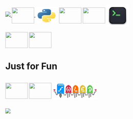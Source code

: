 ## 
 <div>
  <a href="https://github.com/Marcos-Reckers">
  <!-- <img height="180em" src="https://github-readme-stats.vercel.app/api?username=Marcos-Reckers&show_icons=true&theme=dracula&include_all_commits=true&count_private=true"/>-->
  <img height="180em" src="https://github-readme-stats.vercel.app/api/top-langs/?username=Marcos-Reckers&layout=compact&langs_count=16&theme=dracula"/>
    <a href="https://github.com/Marcos-Reckers/Fundamentos_de_algoritmos_RKT_2021-1">
  <img align="center" height="50" width="70" src="https://racket-lang.org/img/racket-logo.svg">
  </a>
  <img align="center" height="50" width="70" src="https://raw.githubusercontent.com/devicons/devicon/master/icons/python/python-original.svg">
  <img align="center" height="50" width="70" src="https://cdn.jsdelivr.net/gh/devicons/devicon/icons/cplusplus/cplusplus-original.svg">       
  <img align="center" height="50" width="70" src="https://cdn.jsdelivr.net/gh/devicons/devicon/icons/c/c-original.svg">
  <img align="center" height="70" width="70" src="https://github.com/dhanishgajjar/terminal-icons/blob/master/png/dracula.png?raw=true">
     
</div>
<div style="display: inline_block"><br>
<img align="center" height="50" width="70" src="https://cdn.jsdelivr.net/gh/devicons/devicon/icons/docker/docker-original-wordmark.svg"> 
<img align="center" height="50" width="70" src="https://cdn.jsdelivr.net/gh/devicons/devicon/icons/git/git-original.svg">
</div>

# Just for Fun
<div style="display: inline_block"><br>
    <img align="center" height="50" width="70" src="https://cdn.jsdelivr.net/gh/devicons/devicon/icons/ubuntu/ubuntu-plain.svg">
    <img align="center" height="50" width="70" src="https://cdn.jsdelivr.net/gh/devicons/devicon/icons/arduino/arduino-original-wordmark.svg">
    <img align="center" height="50" width="140" src="https://github.com/Aircoookie/WLED/blob/main/images/wled_logo_akemi.png?raw=true">
  </div>
  
  ##
 
<div> 

  <a href = "mailto:marcoskurth.r@gmail.com"><img src="https://img.shields.io/badge/-Gmail-%23333?style=for-the-badge&logo=gmail&logoColor=white" target="_blank"></a>
  <!-- <a href="https://www.linkedin.com/in/rafaella-ballerini-45875016a" target="_blank"><img src="https://img.shields.io/badge/-LinkedIn-%230077B5?style=for-the-badge&logo=linkedin&logoColor=white" target="_blank"></a> -->
 
</div>
